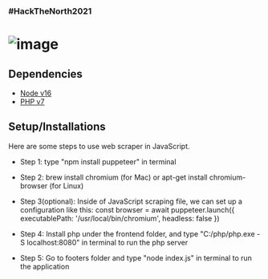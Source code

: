 ### #HackTheNorth2021 ###
# ![image](https://user-images.githubusercontent.com/53034685/133922856-c6789bae-af58-4807-bdc1-fb212abbef2a.png)

## Dependencies
* [Node v16](https://nodejs.org/)
* [PHP v7](https://www.php.net/)

## Setup/Installations
Here are some steps to use web scraper in JavaScript.

* Step 1: type "npm install puppeteer" in terminal

* Step 2: brew install chromium (for Mac)
or apt-get install chromium-browser (for Linux)

* Step 3(optional): Inside of JavaScript scraping file, we can set up a configuration like this:
const browser = await puppeteer.launch({
        executablePath: '/usr/local/bin/chromium',
        headless: false
    })
  
* Step 4: Install php under the frontend folder, and type "C:/php/php.exe -S localhost:8080" in terminal to run the php server
* Step 5: Go to footers folder and type "node index.js" in terminal to run the application